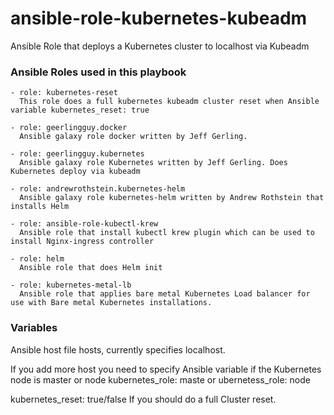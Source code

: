 # ansible-role-kubernetes-kubeadm
Ansible Role that deploys a Kubernetes cluster to localhost via Kubeadm

### Ansible Roles used in this playbook ###
    - role: kubernetes-reset
      This role does a full kubernetes kubeadm cluster reset when Ansible variable kubernetes_reset: true

    - role: geerlingguy.docker
      Ansible galaxy role docker written by Jeff Gerling.

    - role: geerlingguy.kubernetes
      Ansible galaxy role Kubernetes written by Jeff Gerling. Does Kubernetes deploy via kubeadm

    - role: andrewrothstein.kubernetes-helm
      Ansible galaxy role kubernetes-helm written by Andrew Rothstein that installs Helm

    - role: ansible-role-kubectl-krew
      Ansible role that install kubectl krew plugin which can be used to install Nginx-ingress controller

    - role: helm
      Ansible role that does Helm init

    - role: kubernetes-metal-lb
      Ansible role that applies bare metal Kubernetes Load balancer for use with Bare metal Kubernetes installations.

### Variables

Ansible host file
hosts, currently specifies localhost. 

If you add more host you need to specify Ansible variable if the Kubernetes node is master or  node
kubernetes_role: maste
or
ubernetess_role: node

kubernetes_reset: true/false If you should do a full Cluster reset.


